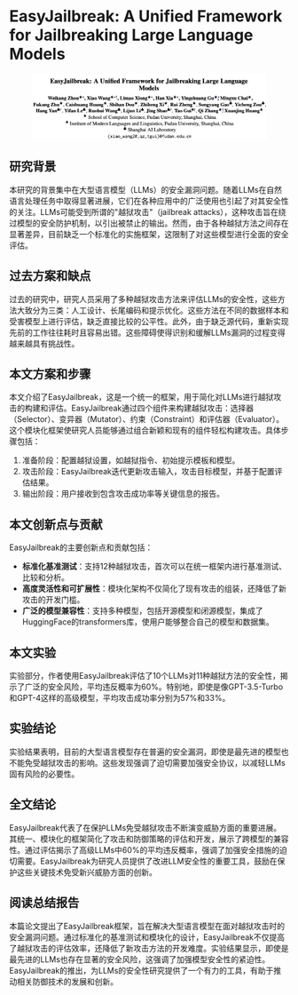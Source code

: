 # EasyJailbreak: A Unified Framework for Jailbreaking Large Language Models

<figure><img src="../.gitbook/assets/image (5) (1) (1) (1) (1) (1) (1) (1) (1) (1) (1) (1).png" alt=""><figcaption></figcaption></figure>

## 研究背景

本研究的背景集中在大型语言模型（LLMs）的安全漏洞问题。随着LLMs在自然语言处理任务中取得显著进展，它们在各种应用中的广泛使用也引起了对其安全性的关注。LLMs可能受到所谓的"越狱攻击"（jailbreak attacks），这种攻击旨在绕过模型的安全防护机制，以引出被禁止的输出。然而，由于各种越狱方法之间存在显著差异，目前缺乏一个标准化的实施框架，这限制了对这些模型进行全面的安全评估。

## 过去方案和缺点

过去的研究中，研究人员采用了多种越狱攻击方法来评估LLMs的安全性，这些方法大致分为三类：人工设计、长尾编码和提示优化。这些方法在不同的数据样本和受害模型上进行评估，缺乏直接比较的公平性。此外，由于缺乏源代码，重新实现先前的工作往往耗时且容易出错。这些障碍使得识别和缓解LLMs漏洞的过程变得越来越具有挑战性。

## 本文方案和步骤

本文介绍了EasyJailbreak，这是一个统一的框架，用于简化对LLMs进行越狱攻击的构建和评估。EasyJailbreak通过四个组件来构建越狱攻击：选择器（Selector）、变异器（Mutator）、约束（Constraint）和评估器（Evaluator）。这个模块化框架使研究人员能够通过组合新颖和现有的组件轻松构建攻击。具体步骤包括：

1. 准备阶段：配置越狱设置，如越狱指令、初始提示模板和模型。
2. 攻击阶段：EasyJailbreak迭代更新攻击输入，攻击目标模型，并基于配置评估结果。
3. 输出阶段：用户接收到包含攻击成功率等关键信息的报告。

## 本文创新点与贡献

EasyJailbreak的主要创新点和贡献包括：

* **标准化基准测试**：支持12种越狱攻击，首次可以在统一框架内进行基准测试、比较和分析。
* **高度灵活性和可扩展性**：模块化架构不仅简化了现有攻击的组装，还降低了新攻击的开发门槛。
* **广泛的模型兼容性**：支持多种模型，包括开源模型和闭源模型，集成了HuggingFace的transformers库，使用户能够整合自己的模型和数据集。

## 本文实验

实验部分，作者使用EasyJailbreak评估了10个LLMs对11种越狱方法的安全性，揭示了广泛的安全风险，平均违反概率为60%。特别地，即使是像GPT-3.5-Turbo和GPT-4这样的高级模型，平均攻击成功率分别为57%和33%。

## 实验结论

实验结果表明，目前的大型语言模型存在普遍的安全漏洞，即使是最先进的模型也不能免受越狱攻击的影响。这些发现强调了迫切需要加强安全协议，以减轻LLMs固有风险的必要性。

## 全文结论

EasyJailbreak代表了在保护LLMs免受越狱攻击不断演变威胁方面的重要进展。其统一、模块化的框架简化了攻击和防御策略的评估和开发，展示了跨模型的兼容性。通过评估揭示了高级LLMs中60%的平均违反概率，强调了加强安全措施的迫切需要。EasyJailbreak为研究人员提供了改进LLM安全性的重要工具，鼓励在保护这些关键技术免受新兴威胁方面的创新。

## 阅读总结报告

本篇论文提出了EasyJailbreak框架，旨在解决大型语言模型在面对越狱攻击时的安全漏洞问题。通过标准化的基准测试和模块化的设计，EasyJailbreak不仅提高了越狱攻击的评估效率，还降低了新攻击方法的开发难度。实验结果显示，即使是最先进的LLMs也存在显著的安全风险，这强调了加强模型安全性的紧迫性。EasyJailbreak的推出，为LLMs的安全性研究提供了一个有力的工具，有助于推动相关防御技术的发展和创新。
